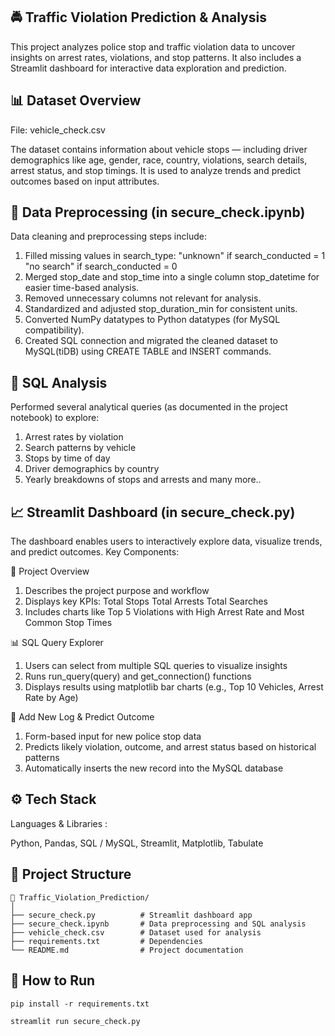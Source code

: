 ## 🚔 Traffic Violation Prediction & Analysis
    
   This project analyzes police stop and traffic violation data to uncover insights on arrest rates, violations, and stop patterns.
   It also includes a Streamlit dashboard for interactive data exploration and prediction.

## 📊 Dataset Overview

   File: vehicle_check.csv
   
   The dataset contains information about vehicle stops — including driver demographics like age, gender, race, country, violations, search details, arrest status, and stop timings.
   It is used to analyze trends and predict outcomes based on input attributes.

## 🧹 Data Preprocessing (in secure_check.ipynb)

   Data cleaning and preprocessing steps include:
   
   1. Filled missing values in search_type:
       "unknown" if search_conducted = 1
       "no search" if search_conducted = 0
   2. Merged stop_date and stop_time into a single column stop_datetime for easier time-based analysis.
   3. Removed unnecessary columns not relevant for analysis.
   4. Standardized and adjusted stop_duration_min for consistent units.
   5. Converted NumPy datatypes to Python datatypes (for MySQL compatibility).
   6. Created SQL connection and migrated the cleaned dataset to MySQL(tiDB) using CREATE TABLE and INSERT commands.

## 🧠 SQL Analysis

   Performed several analytical queries (as documented in the project notebook) to explore:
   
   1. Arrest rates by violation
   2. Search patterns by vehicle
   3. Stops by time of day
   4. Driver demographics by country
   5. Yearly breakdowns of stops and arrests and many more..

## 📈 Streamlit Dashboard (in secure_check.py)

   The dashboard enables users to interactively explore data, visualize trends, and predict outcomes.
   Key Components:
   
   📘 Project Overview
   1. Describes the project purpose and workflow
   2. Displays key KPIs:
       Total Stops
       Total Arrests
       Total Searches
   3. Includes charts like Top 5 Violations with High Arrest Rate and Most Common Stop Times
       
   📊 SQL Query Explorer
   1. Users can select from multiple SQL queries to visualize insights
   2. Runs run_query(query) and get_connection() functions
   3. Displays results using matplotlib bar charts (e.g., Top 10 Vehicles, Arrest Rate by Age)
      
   📝 Add New Log & Predict Outcome
   1. Form-based input for new police stop data
   2. Predicts likely violation, outcome, and arrest status based on historical patterns
   3. Automatically inserts the new record into the MySQL database

## ⚙️ Tech Stack

Languages & Libraries : 

  Python,
  Pandas,
  SQL / MySQL,
  Streamlit,
  Matplotlib,
  Tabulate

## 📂 Project Structure
```📂 Project Structure
📁 Traffic_Violation_Prediction/
│
├── secure_check.py          # Streamlit dashboard app
├── secure_check.ipynb       # Data preprocessing and SQL analysis
├── vehicle_check.csv        # Dataset used for analysis
├── requirements.txt         # Dependencies
└── README.md                # Project documentation
```
## 🚀 How to Run
```
pip install -r requirements.txt

streamlit run secure_check.py
```
